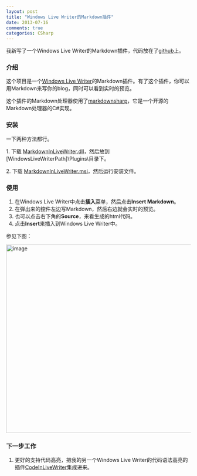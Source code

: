 ```yaml
---
layout: post
title: "Windows Live Writer的Markdown插件"
date: 2013-07-16
comments: true
categories: CSharp
---
```

<p>我新写了一个Windows Live Writer的Markdown插件，代码放在了<a href="https://github.com/fresky/MarkdownInLiveWriter">github</a>上。</p>
<h3>介绍</h3>
<p>这个项目是一个<a href="http://windows.microsoft.com/en-us/windows-live/essentials-other#essentials=overviewother">Windows Live Writer</a>的Markdown插件。有了这个插件，你可以用Markdown来写你的blog，同时可以看到实时的预览。</p>
<p>这个插件的Markdown处理器使用了<a href="http://code.google.com/p/markdownsharp/">markdownsharp</a>，它是一个开源的Markdown处理器的C#实现。</p>
<h3>安装</h3>
<p>一下两种方法都行。</p>
<p>1. 下载 <a href="https://github.com/fresky/MarkdownInLiveWriter/blob/master/MarkdownInLiveWriter.dll">MarkdownInLiveWriter.dll</a>，然后放到 [WindowsLiveWriterPath]\Plugins\目录下。</p>
<p>2. 下载 <a href="https://github.com/fresky/MarkdownInLiveWriter/blob/master/MarkdownInLiveWriter.msi">MarkdownInLiveWriter.msi</a>，然后运行安装文件。</p>
<h3>使用</h3>
<ol>
<li>在Windows Live Writer中点击<strong>插入</strong>菜单，然后点击<strong>Insert Markdown</strong>。</li>
<li>在弹出来的控件左边写Markdown，然后右边就会实时的预览。</li>
<li>也可以点击右下角的<strong>Source</strong>，来看生成的html代码。</li>
<li>点击<strong>Insert</strong>来插入到Windows Live Writer中。</li>
</ol>
<p>参见下图：</p>
<p><a href="http://images.cnitblog.com/blog/163228/201307/16195559-3bb304db41184f86a4d3480955a190e1.png"><img style="background-image: none; padding-top: 0px; padding-left: 0px; display: inline; padding-right: 0px; border: 0px;" title="image" src="http://images.cnitblog.com/blog/163228/201307/16195601-f2374f822814416fbd5698a31401e702.png" alt="image" width="733" height="514" border="0" /></a></p>
<h3>下一步工作</h3>
<ol>
<li>更好的支持代码高亮，把我的另一个Windows Live Writer的代码语法高亮的插件<a href="http://www.cnblogs.com/fresky/archive/2013/06/09/3129231.html">CodeInLiveWriter</a>集成进来。</li>
</ol>